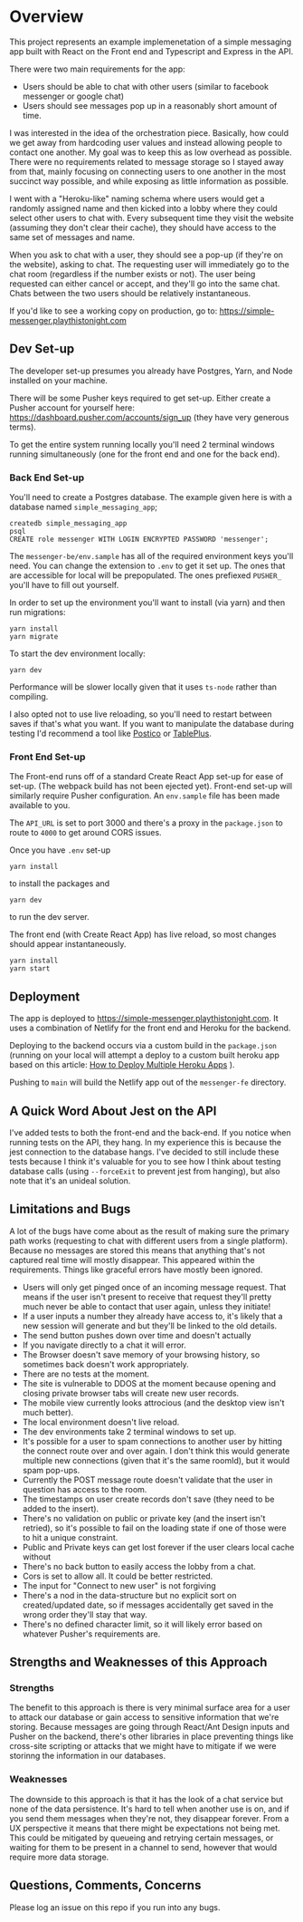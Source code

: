 # Overview

This project represents an example implemenetation of a simple messaging app built with React on the Front end and Typescript and Express in the API.

There were two main requirements for the app:

- Users should be able to chat with other users (similar to facebook messenger or google chat)
- Users should see messages pop up in a reasonably short amount of time.

I was interested in the idea of the orchestration piece. Basically, how could we get away from hardcoding user values and instead allowing people to contact one another. My goal was to keep this as low overhead as possible. There were no requirements related to message storage so I stayed away from that, mainly focusing on connecting users to one another in the most succinct way possible, and while exposing as little information as possible.

I went with a "Heroku-like" naming schema where users would get a randomly assigned name and then kicked into a lobby where they could select other users to chat with. Every subsequent time they visit the website (assuming they don't clear their cache), they should have access to the same set of messages and name.

When you ask to chat with a user, they should see a pop-up (if they're on the website), asking to chat. The requesting user will immediately go to the chat room (regardless if the number exists or not). The user being requested can either cancel or accept, and they'll go into the same chat. Chats between the two users should be relatively instantaneous.

If you'd like to see a working copy on production, go to: https://simple-messenger.playthistonight.com

## Dev Set-up

The developer set-up presumes you already have Postgres, Yarn, and Node installed on your machine.

There will be some Pusher keys required to get set-up. Either create a Pusher account for yourself here: https://dashboard.pusher.com/accounts/sign_up (they have very generous terms).

To get the entire system running locally you'll need 2 terminal windows running simultaneously (one for the front end and one for the back end).

### Back End Set-up

You'll need to create a Postgres database. The example given here is with a database named `simple_messaging_app`;

```
createdb simple_messaging_app
psql
CREATE role messenger WITH LOGIN ENCRYPTED PASSWORD 'messenger';
```

The `messenger-be/env.sample` has all of the required environment keys you'll need. You can change the extension to `.env` to get it set up. The ones that are accessible for local will be prepopulated. The ones prefiexed `PUSHER_` you'll have to fill out yourself.

In order to set up the environment you'll want to install (via yarn) and then run migrations:

```
yarn install
yarn migrate
```

To start the dev environment locally:

```
yarn dev
```

Performance will be slower locally given that it uses `ts-node` rather than compiling.

I also opted not to use live reloading, so you'll need to restart between saves if that's what you want. If you want to manipulate the database during testing I'd recommend a tool like [Postico](https://eggerapps.at/postico/) or [TablePlus](https://tableplus.com/).

### Front End Set-up

The Front-end runs off of a standard Create React App set-up for ease of set-up. (The webpack build has not been ejected yet). Front-end set-up will similarly require Pusher configuration. An `env.sample` file has been made available to you.

The `API_URL` is set to port 3000 and there's a proxy in the `package.json` to route to `4000` to get around CORS issues.

Once you have `.env` set-up

```
yarn install
```

to install the packages and

```
yarn dev
```

to run the dev server.

The front end (with Create React App) has live reload, so most changes should appear instantaneously.

```
yarn install
yarn start
```

## Deployment

The app is deployed to https://simple-messenger.playthistonight.com. It uses a combination of Netlify for the front end and Heroku for the backend.

Deploying to the backend occurs via a custom build in the `package.json` (running on your local will attempt a deploy to a custom built heroku app based on this article: [How to Deploy Multiple Heroku Apps](https://adampaxton.com/how-to-deploy-to-multiple-heroku-apps-from-the-same-git-repository/)
).

Pushing to `main` will build the Netlify app out of the `messenger-fe` directory.

## A Quick Word About Jest on the API

I've added tests to both the front-end and the back-end. If you notice when running tests on the API, they hang. In my experience this is because the jest connection to the database hangs. I've decided to still include these tests because I think it's valuable for you to see how I think about testing database calls (using `--forceExit` to prevent jest from hanging), but also note that it's an unideal solution.

## Limitations and Bugs

A lot of the bugs have come about as the result of making sure the primary path works (requesting to chat with different users from a single platform). Because no messages are stored this means that anything that's not captured real time will mostly disappear. This appeared within the requirements. Things like graceful errors have mostly been ignored.

- Users will only get pinged once of an incoming message request. That means if the user isn't present to receive that request they'll pretty much never be able to contact that user again, unless they initiate!
- If a user inputs a number they already have access to, it's likely that a new session will generate and but they'll be linked to the old details.
- The send button pushes down over time and doesn't actually
- If you navigate directly to a chat it will error.
- The Browser doesn't save memory of your browsing history, so sometimes back doesn't work appropriately.
- There are no tests at the moment.
- The site is vulnerable to DDOS at the moment because opening and closing private browser tabs will create new user records.
- The mobile view currently looks attrocious (and the desktop view isn't much better).
- The local environment doesn't live reload.
- The dev environments take 2 terminal windows to set up.
- It's possible for a user to spam connections to another user by hitting the connect route over and over again. I don't think this would generate multiple new connections (given that it's the same roomId), but it would spam pop-ups.
- Currently the POST message route doesn't validate that the user in question has access to the room.
- The timestamps on user create records don't save (they need to be added to the insert).
- There's no validation on public or private key (and the insert isn't retried), so it's possible to fail on the loading state if one of those were to hit a unique constraint.
- Public and Private keys can get lost forever if the user clears local cache without
- There's no back button to easily access the lobby from a chat.
- Cors is set to allow all. It could be better restricted.
- The input for "Connect to new user" is not forgiving
- There's a nod in the data-structure but no explicit sort on created/updated date, so if messages accidentally get saved in the wrong order they'll stay that way.
- There's no defined character limit, so it will likely error based on whatever Pusher's requirements are.

## Strengths and Weaknesses of this Approach

### Strengths

The benefit to this approach is there is very minimal surface area for a user to attack our database or gain access to sensitive information that we're storing. Because messages are going through React/Ant Design inputs and Pusher on the backend, there's other libraries in place preventing things like cross-site scripting or attacks that we might have to mitigate if we were storinng the information in our databases.

### Weaknesses

The downside to this approach is that it has the look of a chat service but none of the data persistence. It's hard to tell when another use is on, and if you send them messages when they're not, they disappear forever. From a UX perspective it means that there might be expectations not being met. This could be mitigated by queueing and retrying certain messages, or waiting for them to be present in a channel to send, however that would require more data storage.

## Questions, Comments, Concerns

Please log an issue on this repo if you run into any bugs.
